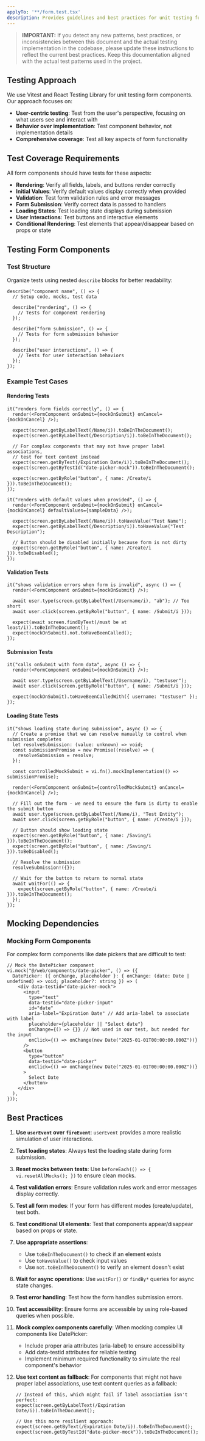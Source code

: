 ```yaml
---
applyTo: '**/form.test.tsx'
description: Provides guidelines and best practices for unit testing form components in our project. Follow these patterns to ensure consistent, robust testing of forms.
---
```


> **IMPORTANT:** If you detect any new patterns, best practices, or inconsistencies between this document and the actual testing implementation in the codebase, please update these instructions to reflect the current best practices. Keep this documentation aligned with the actual test patterns used in the project.

## Testing Approach

We use Vitest and React Testing Library for unit testing form components. Our approach focuses on:

- **User-centric testing**: Test from the user's perspective, focusing on what users see and interact with
- **Behavior over implementation**: Test component behavior, not implementation details
- **Comprehensive coverage**: Test all key aspects of form functionality

## Test Coverage Requirements

All form components should have tests for these aspects:

- **Rendering**: Verify all fields, labels, and buttons render correctly
- **Initial Values**: Verify default values display correctly when provided
- **Validation**: Test form validation rules and error messages
- **Form Submission**: Verify correct data is passed to handlers
- **Loading States**: Test loading state displays during submission
- **User Interactions**: Test buttons and interactive elements
- **Conditional Rendering**: Test elements that appear/disappear based on props or state

## Testing Form Components

### Test Structure

Organize tests using nested `describe` blocks for better readability:

```tsx
describe("component name", () => {
  // Setup code, mocks, test data

  describe("rendering", () => {
    // Tests for component rendering
  });

  describe("form submission", () => {
    // Tests for form submission behavior
  });

  describe("user interactions", () => {
    // Tests for user interaction behaviors
  });
});
```

### Example Test Cases

#### Rendering Tests

```tsx
it("renders form fields correctly", () => {
  render(<FormComponent onSubmit={mockOnSubmit} onCancel={mockOnCancel} />);

  expect(screen.getByLabelText(/Name/i)).toBeInTheDocument();
  expect(screen.getByLabelText(/Description/i)).toBeInTheDocument();

  // For complex components that may not have proper label associations,
  // test for text content instead
  expect(screen.getByText(/Expiration Date/i)).toBeInTheDocument();
  expect(screen.getByTestId("date-picker-mock")).toBeInTheDocument();

  expect(screen.getByRole("button", { name: /Create/i })).toBeInTheDocument();
});

it("renders with default values when provided", () => {
  render(<FormComponent onSubmit={mockOnSubmit} onCancel={mockOnCancel} defaultValues={sampleData} />);

  expect(screen.getByLabelText(/Name/i)).toHaveValue("Test Name");
  expect(screen.getByLabelText(/Description/i)).toHaveValue("Test Description");
  
  // Button should be disabled initially because form is not dirty
  expect(screen.getByRole("button", { name: /Create/i })).toBeDisabled();
});
```

#### Validation Tests

```tsx
it("shows validation errors when form is invalid", async () => {
  render(<FormComponent onSubmit={mockOnSubmit} />);
  
  await user.type(screen.getByLabelText(/Username/i), "ab"); // Too short
  await user.click(screen.getByRole("button", { name: /Submit/i }));
  
  expect(await screen.findByText(/must be at least/i)).toBeInTheDocument();
  expect(mockOnSubmit).not.toHaveBeenCalled();
});
```

#### Submission Tests

```tsx
it("calls onSubmit with form data", async () => {
  render(<FormComponent onSubmit={mockOnSubmit} />);
  
  await user.type(screen.getByLabelText(/Username/i), "testuser");
  await user.click(screen.getByRole("button", { name: /Submit/i }));
  
  expect(mockOnSubmit).toHaveBeenCalledWith({ username: "testuser" });
});
```

#### Loading State Tests

```tsx
it("shows loading state during submission", async () => {
  // Create a promise that we can resolve manually to control when submission completes
  let resolveSubmission: (value: unknown) => void;
  const submissionPromise = new Promise((resolve) => {
    resolveSubmission = resolve;
  });

  const controlledMockSubmit = vi.fn().mockImplementation(() => submissionPromise);
  
  render(<FormComponent onSubmit={controlledMockSubmit} onCancel={mockOnCancel} />);
  
  // Fill out the form - we need to ensure the form is dirty to enable the submit button
  await user.type(screen.getByLabelText(/Name/i), "Test Entity");
  await user.click(screen.getByRole("button", { name: /Create/i }));
  
  // Button should show loading state
  expect(screen.getByRole("button", { name: /Saving/i })).toBeInTheDocument();
  expect(screen.getByRole("button", { name: /Saving/i })).toBeDisabled();
  
  // Resolve the submission
  resolveSubmission!({});
  
  // Wait for the button to return to normal state
  await waitFor(() => {
    expect(screen.getByRole("button", { name: /Create/i })).toBeInTheDocument();
  });
});
```

## Mocking Dependencies

### Mocking Form Components

For complex form components like date pickers that are difficult to test:

```tsx
// Mock the DatePicker component
vi.mock("@/web/components/date-picker", () => ({
  DatePicker: ({ onChange, placeholder }: { onChange: (date: Date | undefined) => void; placeholder?: string }) => (
    <div data-testid="date-picker-mock">
      <input
        type="text"
        data-testid="date-picker-input"
        id="date"
        aria-label="Expiration Date" // Add aria-label to associate with label
        placeholder={placeholder || "Select date"}
        onChange={() => {}} // Not used in our test, but needed for the input
        onClick={() => onChange(new Date("2025-01-01T00:00:00.000Z"))}
      />
      <button
        type="button"
        data-testid="date-picker"
        onClick={() => onChange(new Date("2025-01-01T00:00:00.000Z"))}
      >
        Select Date
      </button>
    </div>
  ),
}));
```

## Best Practices

1. **Use `userEvent` over `fireEvent`**: `userEvent` provides a more realistic simulation of user interactions.

2. **Test loading states**: Always test the loading state during form submission.

3. **Reset mocks between tests**: Use `beforeEach(() => { vi.resetAllMocks(); })` to ensure clean mocks.

4. **Test validation errors**: Ensure validation rules work and error messages display correctly.

5. **Test all form modes**: If your form has different modes (create/update), test both.

6. **Test conditional UI elements**: Test that components appear/disappear based on props or state.

7. **Use appropriate assertions**:
   - Use `toBeInTheDocument()` to check if an element exists
   - Use `toHaveValue()` to check input values
   - Use `not.toBeInTheDocument()` to verify an element doesn't exist

8. **Wait for async operations**: Use `waitFor()` or `findBy*` queries for async state changes.

9. **Test error handling**: Test how the form handles submission errors.

10. **Test accessibility**: Ensure forms are accessible by using role-based queries when possible.

11. **Mock complex components carefully**: When mocking complex UI components like DatePicker:
    - Include proper aria attributes (aria-label) to ensure accessibility
    - Add data-testid attributes for reliable testing
    - Implement minimum required functionality to simulate the real component's behavior

12. **Use text content as fallback**: For components that might not have proper label associations, use text content queries as a fallback:
    ```tsx
    // Instead of this, which might fail if label association isn't perfect:
    expect(screen.getByLabelText(/Expiration Date/i)).toBeInTheDocument();
    
    // Use this more resilient approach:
    expect(screen.getByText(/Expiration Date/i)).toBeInTheDocument();
    expect(screen.getByTestId("date-picker-mock")).toBeInTheDocument();
    ```
